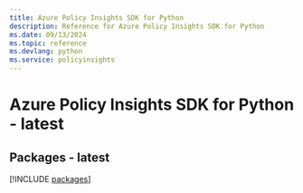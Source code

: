 ```yaml
---
title: Azure Policy Insights SDK for Python
description: Reference for Azure Policy Insights SDK for Python
ms.date: 09/13/2024
ms.topic: reference
ms.devlang: python
ms.service: policyinsights
---
```

# Azure Policy Insights SDK for Python - latest
## Packages - latest
[!INCLUDE [packages](policy-insights-index.md)]